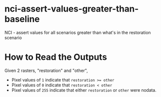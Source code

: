 # nci-assert-values-greater-than-baseline
NCI - assert values for all scenarios greater than what's in the restoration scenario

# How to Read the Outputs

Given 2 rasters, "restoration" and "other",

* Pixel values of `1` indicate that `restoration >= other`
* Pixel values of `0` indicate that `restoration < other`
* Pixel values of `255` indicate that either `restoration` or `other` were
  nodata.

